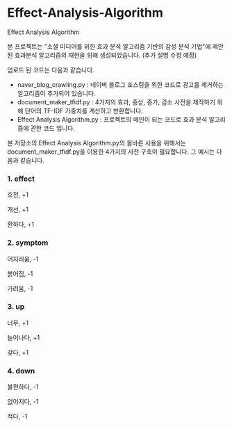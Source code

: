 # Effect-Analysis-Algorithm
Effect Analysis Algorithm

 본 프로젝트는 "소셜 미디어를 위한 효과 분석 알고리즘 기반의 감성 분석 기법"에 제안된 효과분석 알고리즘의 재현을 위해 생성되었습니다.
 (추가 설명 수정 예정)
 
 업로드 된 코드는 다음과 같습니다.

* naver_blog_crawling.py : 네이버 블로그 포스팅을 위한 코드로 광고를 제거하는 알고리즘이 추가되어 있습니다.
* document_maker_tfidf.py : 4가지의 효과, 증상, 증가, 감소 사전을 제작하기 위해 단어의 TF-IDF 가중치를 계산하고 반환합니다.
* Effect Analysis Algorithm.py : 프로젝트의 메인이 되는 코드로 효과 분석 알고리즘에 관한 코드 입니다.



본 저장소의 Effect Analysis Algorithm.py의 올바른 사용을 위해서는 document_maker_tfidf.py을 이용한 4가지의 사전 구축이 필요합니다.
그 예시는 다음과 같습니다.

### 1. effect

호전, +1

개선, +1

환하다, +1

### 2. symptom

어지러움, -1

붉어짐, -1

가려움, -1

### 3. up

너무, +1

늘어나다, +1

갖다, +1

### 4. down

불편하다, -1

없어지다, -1

적다, -1
